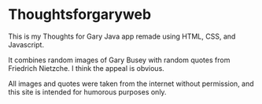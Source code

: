 # Thoughtsforgaryweb
This is my Thoughts for Gary Java app remade using HTML, CSS, and Javascript.

It combines random images of Gary Busey with random quotes from Friedrich Nietzche.  I think the appeal is obvious.

All images and quotes were taken from the internet without permission, and this site is intended for humorous purposes only.
